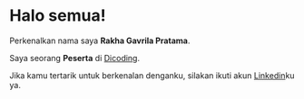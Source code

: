# Halo semua! 

Perkenalkan nama saya **Rakha Gavrila Pratama**.<br>

Saya seorang **Peserta** di [Dicoding](https://www.dicoding.com/).<br>

Jika kamu tertarik untuk berkenalan denganku, silakan ikuti akun [Linkedin]([https://www.linkedin.com/in/gilang-adhan/](https://www.linkedin.com/public-profile/settings?trk=d_flagship3_profile_self_view_public_profile))ku ya.
